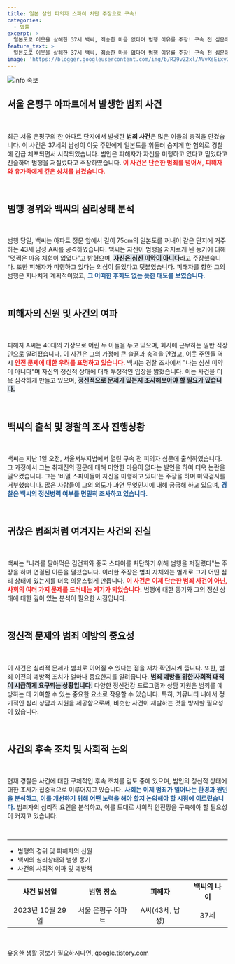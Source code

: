 ```yaml
---
title: 일본 살인 피의자 스파이 처단 주장으로 구속!
categories:
  - 법률
excerpt: >
  일본도로 이웃을 살해한 37세 백씨, 죄송한 마음 없다며 범행 이유를 주장! 구속 전 심문에서 충격적인 발언들을 쏟아냈다. 잔혹한 사건의 전말이 밝혀진다!
feature_text: >
  일본도로 이웃을 살해한 37세 백씨, 죄송한 마음 없다며 범행 이유를 주장! 구속 전 심문에서 충격적인 발언들을 쏟아냈다. 잔혹한 사건의 전말이 밝혀진다!
image: 'https://blogger.googleusercontent.com/img/b/R29vZ2xl/AVvXsEixyZcFfHzMRdzZMjFBmAUKJYCLCGyLL1o632UiGVXcaFdKo_bkvkuCioo0uUKlGfBVcT3P84aROyZIXSBEx3Aw5nCQ3pTgDom1WDC4m8eifvWiAmWEEVb4x6G_l8C0QH225ldMjyaFvpxGEBGNO37VmDTDMHGhJPq73UglMfDca1-0aw/s1600/blogspot.png'
---
```


<p><img src="https://blogger.googleusercontent.com/img/b/R29vZ2xl/AVvXsEixyZcFfHzMRdzZMjFBmAUKJYCLCGyLL1o632UiGVXcaFdKo_bkvkuCioo0uUKlGfBVcT3P84aROyZIXSBEx3Aw5nCQ3pTgDom1WDC4m8eifvWiAmWEEVb4x6G_l8C0QH225ldMjyaFvpxGEBGNO37VmDTDMHGhJPq73UglMfDca1-0aw/s1600/blogspot.png" alt="info 속보" /></p>

<h2 data-ke-size="size26">서울 은평구 아파트에서 발생한 범죄 사건</h2>

<p data-ke-size="size16">&nbsp;</p>

<p>최근 서울 은평구의 한 아파트 단지에서 발생한 <b>범죄 사건</b>은 많은 이들의 충격을 안겼습니다. 이 사건은 37세의 남성이 이웃 주민에게 일본도를 휘둘러 숨지게 한 혐의로 경찰에 긴급 체포되면서 시작되었습니다. 범인은 피해자가 자신을 미행하고 있다고 믿었다고 진술하며 범행을 저질렀다고 주장하였습니다. <b><span style="color: #ee2323;">이 사건은 단순한 범죄를 넘어서, 피해자와 유가족에게 깊은 상처를 남겼습니다.</span></b> </p>

<p data-ke-size="size16">&nbsp;</p>

<h2 data-ke-size="size26">범행 경위와 백씨의 심리상태 분석</h2>

<p data-ke-size="size16">&nbsp;</p>

<p>범행 당일, 백씨는 아파트 정문 앞에서 길이 75cm의 일본도를 꺼내어 같은 단지에 거주하는 43세 남성 A씨를 공격하였습니다. 백씨는 자신이 범행을 저지르게 된 동기에 대해 "멋쩍은 마음 체험이 없었다"고 밝혔으며, <b><span style="background-color: #21538527;">자신은 심신 미약이 아니다</span></b>라고 주장했습니다. 또한 피해자가 미행하고 있다는 의심이 들었다고 덧붙였습니다. 피해자를 향한 그의 범행은 지나치게 계획적이었고, <b><span style="color: #1a5490;">그 어떠한 후회도 없는 듯한 태도를 보였습니다.</span></b></p>

<p data-ke-size="size16">&nbsp;</p>

<h2 data-ke-size="size26">피해자의 신원 및 사건의 여파</h2>

<p data-ke-size="size16">&nbsp;</p>

<p>피해자 A씨는 40대의 가장으로 어린 두 아들을 두고 있으며, 회사에 근무하는 일반 직장인으로 알려졌습니다. 이 사건은 그의 가정에 큰 슬픔과 충격을 안겼고, 이웃 주민들 역시 <b><span style="color: #ee2323;">안전 문제에 대한 우려를 표명하고 있습니다.</span></b> 백씨는 경찰 조사에서 "나는 심신 미약이 아니다"며 자신의 정신적 상태에 대해 부정적인 입장을 밝혔습니다. 이는 사건을 더욱 심각하게 만들고 있으며, <b><span style="background-color: #21538527;">정신적으로 문제가 있는지 조사해보아야 할 필요가 있습니다.</span></b></p>

<p data-ke-size="size16">&nbsp;</p>

<h2 data-ke-size="size26">백씨의 출석 및 경찰의 조사 진행상황</h2>

<p data-ke-size="size16">&nbsp;</p>

<p>백씨는 지난 1일 오전, 서울서부지법에서 열린 구속 전 피의자 심문에 출석하였습니다. 그 과정에서 그는 취재진의 질문에 대해 미안한 마음이 없다는 발언을 하여 더욱 논란을 일으켰습니다. 그는 '비밀 스파이들이 자신을 미행하고 있다'는 주장을 하며 마약검사를 거부했습니다. 많은 사람들이 그의 의도가 과연 무엇인지에 대해 궁금해 하고 있으며, <b><span style="color: #1a5490;">경찰은 백씨의 정신병력 여부를 면밀히 조사하고 있습니다.</span></b></p>

<p data-ke-size="size16">&nbsp;</p>

<h2 data-ke-size="size26">귀찮은 범죄처럼 여겨지는 사건의 진실</h2>

<p data-ke-size="size16">&nbsp;</p>

<p>백씨는 "나라를 팔아먹은 김건희와 중국 스파이를 처단하기 위해 범행을 저질렀다"는 주장을 하며 연결된 이론을 펼쳤습니다. 이러한 주장은 범죄 자체와는 별개로 그가 어떤 심리 상태에 있는지를 더욱 의문스럽게 만듭니다. <b><span style="color: #ee2323;">이 사건은 이제 단순한 범죄 사건이 아닌, 사회의 여러 가지 문제를 드러내는 계기가 되었습니다.</span></b> 범행에 대한 동기와 그의 정신 상태에 대한 깊이 있는 분석이 필요한 시점입니다.</p>

<p data-ke-size="size16">&nbsp;</p>

<h2 data-ke-size="size26">정신적 문제와 범죄 예방의 중요성</h2>

<p data-ke-size="size16">&nbsp;</p>

<p>이 사건은 심리적 문제가 범죄로 이어질 수 있다는 점을 재차 확인시켜 줍니다. 또한, 범죄 이전의 예방적 조치가 얼마나 중요한지를 알려줍니다. <b><span style="background-color: #21538527;">범죄 예방을 위한 사회적 대책이 시급하게 요구되는 상황입니다.</span></b> 다양한 정신건강 프로그램과 상담 지원은 범죄를 예방하는 데 기여할 수 있는 중요한 요소로 작용할 수 있습니다. 특히, 커뮤니티 내에서 정기적인 심리 상담과 지원을 제공함으로써, 비슷한 사건이 재발하는 것을 방지할 필요성이 있습니다. </p>

<p data-ke-size="size16">&nbsp;</p>

<h2 data-ke-size="size26">사건의 후속 조치 및 사회적 논의</h2>

<p data-ke-size="size16">&nbsp;</p>

<p>현재 경찰은 사건에 대한 구체적인 후속 조치를 검토 중에 있으며, 범인의 정신적 상태에 대한 조사가 집중적으로 이루어지고 있습니다. <b><span style="color: #1a5490;">사회는 이제 범죄가 일어나는 환경과 원인을 분석하고, 이를 개선하기 위해 어떤 노력을 해야 할지 논의해야 할 시점에 이르렀습니다.</span></b> 범죄자의 심리적 요인을 분석하고, 이를 토대로 사회적 안전망을 구축해야 할 필요성이 커지고 있습니다.</p>

<p data-ke-size="size16">&nbsp;</p>

<hr>

<ul>
  <li>범행의 경위 및 피해자의 신원</li>
  <li>백씨의 심리상태와 범행 동기</li>
  <li>사건의 사회적 여파 및 예방책</li>
</ul>

<table style="width: 100%; border-spacing: 0; border-collapse: collapse;">
  <tr>
    <td style="text-align: center; height: 17px;"><b>사건 발생일</b></td>
    <td style="text-align: center; height: 17px;"><b>범행 장소</b></td>
    <td style="text-align: center; height: 17px;"><b>피해자</b></td>
    <td style="text-align: center; height: 17px;"><b>백씨의 나이</b></td>
  </tr>
  <tr>
    <td style="text-align: center; height: 17px;">2023년 10월 29일</td>
    <td style="text-align: center; height: 17px;">서울 은평구 아파트</td>
    <td style="text-align: center; height: 17px;">A씨(43세, 남성)</td>
    <td style="text-align: center; height: 17px;">37세</td>
  </tr>
</table>

<p data-ke-size="size16">&nbsp;</p>
유용한 생활 정보가 필요하시다면, <a href="https://qoogle.tistory.com" rel="dofollow">qoogle.tistory.com</a>


